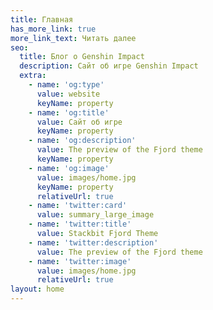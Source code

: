 ```yaml
---
title: Главная
has_more_link: true
more_link_text: Читать далее
seo:
  title: Блог о Genshin Impact 
  description: Сайт об игре Genshin Impact
  extra:
    - name: 'og:type'
      value: website
      keyName: property
    - name: 'og:title'
      value: Сайт об игре 
      keyName: property
    - name: 'og:description'
      value: The preview of the Fjord theme
      keyName: property
    - name: 'og:image'
      value: images/home.jpg
      keyName: property
      relativeUrl: true
    - name: 'twitter:card'
      value: summary_large_image
    - name: 'twitter:title'
      value: Stackbit Fjord Theme
    - name: 'twitter:description'
      value: The preview of the Fjord theme
    - name: 'twitter:image'
      value: images/home.jpg
      relativeUrl: true
layout: home
---
```

